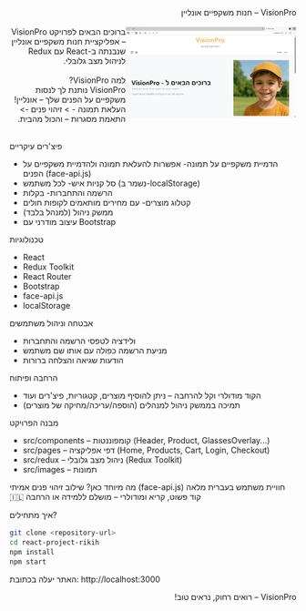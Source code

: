 <div dir="rtl">VisionPro – חנות משקפיים אונליין </br></br>
<img src="https://raw.githubusercontent.com/Riki-Hershowitz/ReactProject/main/react-project-rikih/public/demo.gif" width="300" align="right" />
ברוכים הבאים לפרויקט VisionPro – אפליקציית חנות משקפיים אונליין שנבנתה ב-React עם Redux לניהול מצב גלובלי. </br></br>
למה VisionPro? </br>
VisionPro נותנת לך לנסות משקפיים על הפנים שלך – אונליין!  </br>
העלאת תמונה - > זיהוי פנים -> התאמת מסגרות – והכול מהבית. </br></div></br>

פיצ'רים עיקריים
-  הדמיית משקפיים על תמונה- אפשרות להעלאת תמונה ולהדמיית משקפיים על הפנים (face-api.js)
- סל קניות איש- לכל משתמש (נשמר ב-localStorage)
- הרשמה והתחברות- בקלות
-  קטלוג מוצרים- עם מחירים מותאמים לקופות חולים
-  ממשק ניהול (למנהל בלבד)
- עיצוב מודרני עם Bootstrap

טכנולוגיות
- React
- Redux Toolkit
- React Router
- Bootstrap
- face-api.js
- localStorage

אבטחה וניהול משתמשים
- ולידציה לטפסי הרשמה והתחברות
- מניעת הרשמה כפולה עם אותו שם משתמש
- הודעות שגיאה והצלחה ברורות

הרחבה ופיתוח
- הקוד מודולרי וקל להרחבה – ניתן להוסיף מוצרים, קטגוריות, פיצ'רים ועוד
- תמיכה בממשק ניהול למנהלים (הוספה/עריכה/מחיקה של מוצרים)

מבנה הפרויקט </br>
- src/components – קומפוננטות (Header, Product, GlassesOverlay...) </br>
- src/pages – דפי אפליקציה (Home, Products, Cart, Login, Checkout) </br>
- src/redux – ניהול מצב גלובלי (Redux Toolkit) </br>
- src/images – תמונות

מה מיוחד כאן?
שילוב זיהוי פנים אמיתי (face-api.js)
חוויית משתמש בעברית מלאה 🇮🇱
קוד פשוט, קריא ומודולרי – מושלם ללמידה או הרחבה

איך מתחילים?
```sh
git clone <repository-url>
cd react-project-rikih
npm install
npm start
```
האתר יעלה בכתובת: http://localhost:3000

<div dir="rtl">VisionPro – רואים רחוק, נראים טוב!</div>

